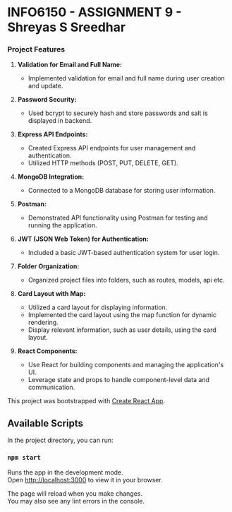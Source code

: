 
# INFO6150 - ASSIGNMENT 9 - Shreyas S Sreedhar 

### Project Features

1. **Validation for Email and Full Name:**
   - Implemented validation for email and full name during user creation and update.

2. **Password Security:**
   - Used bcrypt to securely hash and store passwords and salt is displayed in backend.

3. **Express API Endpoints:**
   - Created Express API endpoints for user management and authentication.
   - Utilized HTTP methods (POST, PUT, DELETE, GET).

4. **MongoDB Integration:**
   - Connected to a MongoDB database for storing user information.

5. **Postman:**
   - Demonstrated API functionality using Postman for testing and running the application.

6. **JWT (JSON Web Token) for Authentication:**
   - Included a basic JWT-based authentication system for user login.

7. **Folder Organization:**
   - Organized project files into folders, such as routes, models, api etc.

08. **Card Layout with Map:**
    - Utilized a card layout for displaying information.
    - Implemented the card layout using the map function for dynamic rendering.
    - Display relevant information, such as user details, using the card layout.

09. **React Components:**
    - Use React for building components and managing the application's UI.
    - Leverage state and props to handle component-level data and communication.




This project was bootstrapped with [Create React App](https://github.com/facebook/create-react-app).

## Available Scripts

In the project directory, you can run:

### `npm start`

Runs the app in the development mode.\
Open [http://localhost:3000](http://localhost:3000) to view it in your browser.

The page will reload when you make changes.\
You may also see any lint errors in the console.

